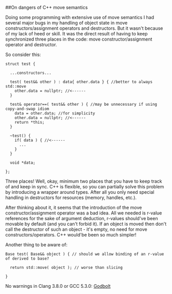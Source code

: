 
##On dangers of C++ move semantics

  Doing some programming with extensive use of move semantics I had several major bugs in my 
  handling of object state in move constructors/assignment operators and destructors. But it 
  wasn't because of my lack of heed or skill. It was the direct result of having to keep 
  synchronized three places in the code: move constructor/assignment operator and destructor.

  So consider this:

    struct test {
    
      ...constructors...
    
      test( test&& other ) : data{ other.data } { //better to always std::move 
        other.data = nullptr; //<------
      }
    
      test& operator==( test&& other ) { //may be unnecessary if using copy-and-swap idiom
        data = other.data; //for simplicity
        other.data = nullptr; //<------
        return *this;
      }
    
      ~test() {
        if( data ) { //<------
          ...
        }
      }
    
      void *data;
    
    };

  Three places! Well, okay, minimum two places that you have to keep track of and keep in sync.
  C++ is flexible, so you can partially solve this problem by introducing a wrapper around types.
  After all you only need special handling in destructors for resources (memory, handles, etc.).

  After thinking about it, it seems that the introduction of the move constructor/assignment operator
  was a bad idea. All we needed is r-value references for the sake of argument deduction, r-values
  should've been movable by default (and you can't forbid it). If an object is moved then don't call 
  the destructor of such an object - it's empty, no need for move constructors/operators. C++
  would'be been so much simpler!

  Another thing to be aware of:
   
    Base test( Base&& object ) { // should we allow binding of an r-value of derived to base?
    
      return std::move( object ); // worse than slicing
    
    }
    

  No warnings in Clang 3.8.0 or GCC 5.3.0: [Godbolt](https://godbolt.org/g/eVbFBs)


